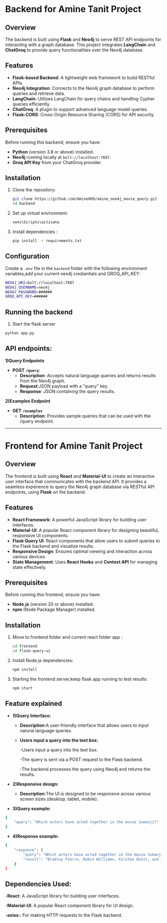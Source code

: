 # Backend for Amine Tanit Project

## Overview
The backend is built using **Flask** and **Neo4j** to serve REST API endpoints for interacting with a graph database. This project integrates **LangChain** and **ChatGroq** to provide query functionalities over the Neo4j database.

## Features
- **Flask-based Backend**: A lightweight web framework to build RESTful APIs.
- **Neo4j Integration**: Connects to the Neo4j graph database to perform queries and retrieve data.
- **LangChain**: Utilizes LangChain for query chains and handling Cypher queries efficiently.
- **ChatGroq**: A plugin to support advanced language model queries.
- **Flask-CORS**: Cross-Origin Resource Sharing (CORS) for API security.

## Prerequisites
Before running this backend, ensure you have:
- **Python** (version 3.8 or above) installed.
- **Neo4j** running locally at `bolt://localhost:7687`.
- **Groq API Key** from your ChatGroq provider.

## Installation
1. Clone the repository:
   ```bash
   git clone https://github.com/Amine809/amine_neo4j_movie_query.git
   cd backend
   ```
2. Set up virtual environment:
   ```bash
   venv\Scripts\activate
   ```
3. Install dependencies :
   ```bash
   pip install -r requirements.txt

   ```
## Configuration
Create a `.env` file in the `backend` folder with the following environment variables,add your current neo4j crediantials and GROQ_API_KEY:
```bash
NEO4J_URI=bolt://localhost:7687
NEO4J_USERNAME=neo4j
NEO4J_PASSWORD=######
GROQ_API_KEY=######
```
## Running the backend
1. Start the flask server
```bash
python app.py
```
## API endpoints:
**1)Query Endpoints**
- **POST `/query`**: 
  - **Description**: Accepts natural language queries and returns results from the Neo4j graph.
  - **Request**:JSON payload with a "query" key.
  - **Response**: JSON containing the query results.
    
**2)Examples Endpoint**
- **GET `/examples`**
  - **Description**: Provides sample queries that can be used with the /query endpoint.
----------------------------------------------------------------------------------------------------------------------------------------------------------------------------------------------------------------------------------------------------------------------------------------------------------------------------------------------------------------------------------------------------------------

# Frontend for Amine Tanit Project

## Overview
The frontend is built using **React** and **Material-UI** to create an interactive user interface that communicates with the backend API. It provides a seamless experience to query the Neo4j graph database via RESTful API endpoints, using **Flask** on the backend.

## Features
- **React Framework**: A powerful JavaScript library for building user interfaces.
- **Material-UI**: A popular React component library for designing beautiful, responsive UI components.
- **Flask Query UI**: React components that allow users to submit queries to the Flask backend and visualize results.
- **Responsive Design**: Ensures optimal viewing and interaction across various devices.
- **State Management**: Uses **React Hooks** and **Context API** for managing state effectively.

## Prerequisites
Before running this frontend, ensure you have:
- **Node.js** (version 20 or above) installed.
- **npm** (Node Package Manager) installed.

## Installation
1. Move to frontend folder and current react folder app :
   ```bash
   cd frontend
   cd flask-query-ui
   ```
2. Install Node.js dependencies:
   ```bash
   npm install
   ```
3. Starting the frontend server,keep flask app running to test results:
   ```bash
   npm start
   ```
## Feature explained
- **1)Query Interface:**
  - **Description**:A user-friendly interface that allows users to input natural language queries.
  - **Users input a query into the text box:**
    
    -Users input a query into the text box.

    
    -The query is sent via a POST request to the Flask backend.

    -The backend processes the query using Neo4j and returns the   results.

- **2)Responsive design:**
  - **Description**:The UI is designed to be responsive across various screen sizes (desktop, tablet, mobile).

- **3)Query example:**
```bash
{
    "query": "Which actors have acted together in the movie Jumanji?"
}


````
- **4)Response example:**
```bash
{
    "response": {
        "query": "Which actors have acted together in the movie Jumanji?",
        "result": "Bradley Pierce, Robin Williams, Kirsten Dunst, and Jonathan Hyde  have acted together in the movie Jumanji.  \n"
    }
}


````

## Dependencies Used:
-**React**: A JavaScript library for building user interfaces.

-**Material-UI**: A popular React component library for UI design.

-**axios:**: For making HTTP requests to the Flask backend.
















